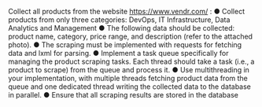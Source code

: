 Collect all products from the website https://www.vendr.com/ :
● Collect products from only three categories: DevOps, IT Infrastructure, Data Analytics
and Management
● The following data should be collected: product name, category, price range, and
description (refer to the attached photo).
● The scraping must be implemented with requests for fetching data and lxml for parsing.
● Implement a task queue specifically for managing the product scraping tasks. Each
thread should take a task (i.e., a product to scrape) from the queue and process it.
● Use multithreading in your implementation, with multiple threads fetching product data
from the queue and one dedicated thread writing the collected data to the database in
parallel.
● Ensure that all scraping results are stored in the database
